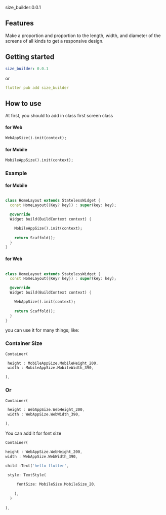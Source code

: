<!--
This README describes the package. If you publish this package to pub.dev,
this README's contents appear on the landing page for your package.

For information about how to write a good package README, see the guide for
[writing package pages](https://dart.dev/guides/libraries/writing-package-pages).

For general information about developing packages, see the Dart guide for
[creating packages](https://dart.dev/guides/libraries/create-library-packages)
and the Flutter guide for
[developing packages and plugins](https://flutter.dev/developing-packages).
-->

 size_builder:0.0.1

## Features

Make a proportion and proportion to the length, width, and diameter of the screens of all kinds to get a responsive design.


## Getting started

```yaml
size_builder: 0.0.1
```


or
```yaml
flutter pub add size_builder
```

## How to use

At first, you should to add in class first screen class 
#### for Web
```dart
WebAppSize().init(context);
```
#### for Mobile
```dart
MobileAppSize().init(context);
```

### Example 
#### for Mobile

```dart

class HomeLayout extends StatelessWidget {
  const HomeLayout({Key? key}) : super(key: key);

  @override
  Widget build(BuildContext context) {

    MobileAppSize().init(context);
    
    return Scaffold();
  }
}

```
#### for Web

```dart

class HomeLayout extends StatelessWidget {
  const HomeLayout({Key? key}) : super(key: key);

  @override
  Widget build(BuildContext context) {

    WebAppSize().init(context);
    
    return Scaffold();
  }
}

```

you can use it for many things; like:

### Container Size
```dart
Container(

 height : MobileAppSize.MobileHeight_200,
 width : MobileAppSize.MobileWidth_390,

),
```
### Or
```dart
Container(

 height : WebAppSize.WebHeight_200,
 width : WebAppSize.WebWidth_390,

),
```

You can add it for font size
```dart
Container(

height : WebAppSize.WebHeight_200,
width : WebAppSize.WebWidth_390,

child :Text('hello flutter', 

 style: TextStyle(
  
     fontSize: MobileSize.MobileSize_20,
   
    ),
  )
 
),
```
